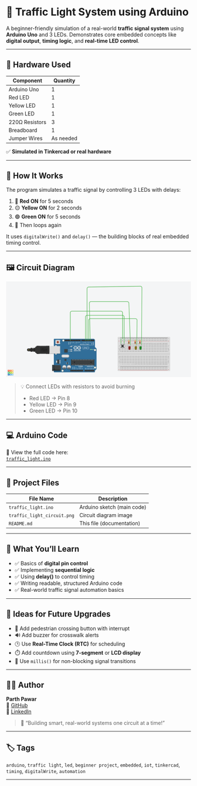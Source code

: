 # 🚦 Traffic Light System using Arduino

A beginner-friendly simulation of a real-world **traffic signal system** using **Arduino Uno** and 3 LEDs. Demonstrates core embedded concepts like **digital output**, **timing logic**, and **real-time LED control**.

---

## 🔧 Hardware Used

| Component      | Quantity |
|----------------|----------|
| Arduino Uno     | 1        |
| Red LED         | 1        |
| Yellow LED      | 1        |
| Green LED       | 1        |
| 220Ω Resistors  | 3        |
| Breadboard      | 1        |
| Jumper Wires    | As needed |

✅ **Simulated in Tinkercad or real hardware**

---

## 🧠 How It Works

The program simulates a traffic signal by controlling 3 LEDs with delays:

1. 🔴 **Red ON** for 5 seconds  
2. 🟡 **Yellow ON** for 2 seconds  
3. 🟢 **Green ON** for 5 seconds  
4. 🔁 Then loops again

It uses `digitalWrite()` and `delay()` — the building blocks of real embedded timing control.

---

## 🖼️ Circuit Diagram

![Circuit Diagram](Traffic-light.png)

> 💡 Connect LEDs with resistors to avoid burning  
> - Red LED → Pin 8  
> - Yellow LED → Pin 9  
> - Green LED → Pin 10

---

## 💻 Arduino Code

📂 View the full code here:  
[`traffic_light.ino`](./traffic_light.ino)

---

## 📁 Project Files

| File Name            | Description             |
|---------------------|-------------------------|
| `traffic_light.ino`  | Arduino sketch (main code) |
| `traffic_light_circuit.png` | Circuit diagram image |
| `README.md`          | This file (documentation) |

---

## 🎯 What You’ll Learn

- ✅ Basics of **digital pin control**  
- ✅ Implementing **sequential logic**  
- ✅ Using **delay()** to control timing  
- ✅ Writing readable, structured Arduino code  
- ✅ Real-world traffic signal automation basics

---

## 🚀 Ideas for Future Upgrades

- 🚶 Add pedestrian crossing button with interrupt  
- 🔊 Add buzzer for crosswalk alerts  
- 🕒 Use **Real-Time Clock (RTC)** for scheduling  
- ⏱️ Add countdown using **7-segment** or **LCD display**  
- 🧠 Use `millis()` for non-blocking signal transitions

---

## 👨‍💻 Author

**Parth Pawar**  
🔗 [GitHub](https://github.com/parth-558)  
🔗 [LinkedIn](https://www.linkedin.com/in/parth-pawar-b82628248/)

> 🚀 “Building smart, real-world systems one circuit at a time!”

---

## 🏷️ Tags

`arduino`, `traffic light`, `led`, `beginner project`, `embedded`, `iot`, `tinkercad`, `timing`, `digitalWrite`, `automation`

---
